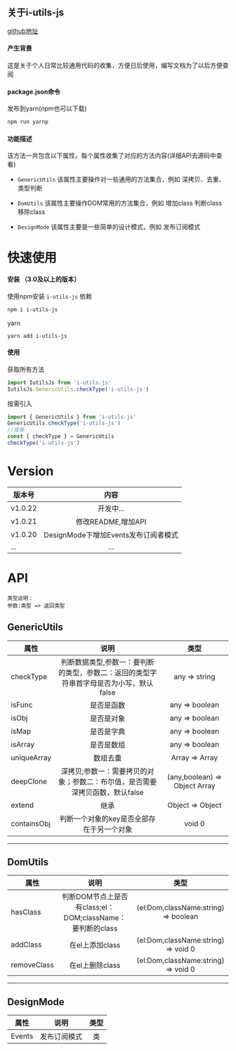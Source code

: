 ## 关于i-utils-js

[github地址](https://github.com/dguoqing/i-utils-js)

#### 产生背景
这是关于个人日常比较通用代码的收集，方便日后使用，编写文档为了以后方便查阅

#### package.json命令
发布到yarn(npm也可以下载)
```bash
npm run yarnp
```

#### 功能描述
该方法一共包含以下属性，每个属性收集了对应的方法内容(详细API去源码中查看)

- `GenericUtils`
  该属性主要操作对一些通用的方法集合，例如 深拷贝、去重、类型判断

- `DomUtils`
  该属性主要操作DOM常用的方法集合，例如 增加class 判断class 移除class

- `DesignMode`
  该属性主要是一些简单的设计模式，例如 发布订阅模式


# 快速使用
#### 安装 （3.0及以上的版本）
使用npm安装 `i-utils-js` 依赖
```bash
npm i i-utils-js
```
yarn
```hash
yarn add i-utils-js
```
#### 使用
获取所有方法
```js
import IutilsJs from 'i-utils-js'
IutilsJs.GenericUtils.checkType('i-utils-js')
```
按需引入
```js
import { GenericUtils } from 'i-utils-js'
GenericUtils.checkType('i-utils-js')
//或者
const { checkType } = GenericUtils
checkType('i-utils-js')
```

# Version

版本号|内容
--|:--:
v1.0.22|开发中...
v1.0.21|修改README,增加API
v1.0.20|DesignMode下增加Events发布订阅者模式
...|...


# API
```
类型说明：
参数:类型 => 返回类型
```
## GenericUtils
属性|说明|类型
--|:--:|:--:
checkType|判断数据类型,参数一：要判断的类型，参数二：返回的类型字符串首字母是否为小写，默认false|any => string
isFunc   |是否是函数  |any => boolean
isObj    |是否是对象  |any => boolean
isMap    |是否是字典  |any => boolean
isArray  |是否是数组  |any => boolean
uniqueArray  |数组去重  |Array => Array
deepClone  |深拷贝;参数一：需要拷贝的对象；参数二：布尔值，是否需要深拷贝函数，默认false | (any,boolean) => Object Array
extend  |继承  |Object => Object
containsObj  |判断一个对象的key是否全部存在于另一个对象  |void 0

---

## DomUtils
属性|说明|类型
--|:--:|:--:
hasClass|判断DOM节点上是否有class;el：DOM;className：要判断的class|(el:Dom,className:string) => boolean
addClass   |在el上添加class |(el:Dom,className:string) => void 0
removeClass    |在el上删除class |(el:Dom,className:string) => void 0


---

## DesignMode
属性|说明|类型
--|:--:|:--:
Events|发布订阅模式|类
